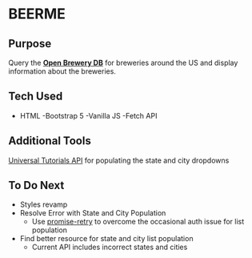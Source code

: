 # BEERME

## Purpose

Query the **[Open Brewery DB](https://www.openbrewerydb.org/)** for breweries around the US and display information about the breweries.

## Tech Used

- HTML
  -Bootstrap 5
  -Vanilla JS
  -Fetch API

## Additional Tools

[Universal Tutorials API](https://www.universal-tutorial.com/rest-apis/free-rest-api-for-country-state-city) for populating the state and city dropdowns

## To Do Next

- Styles revamp
- Resolve Error with State and City Population
  - Use [promise-retry](https://www.npmjs.com/package/promise-retry) to overcome the occasional auth issue for list population
- Find better resource for state and city list population
  - Current API includes incorrect states and cities
